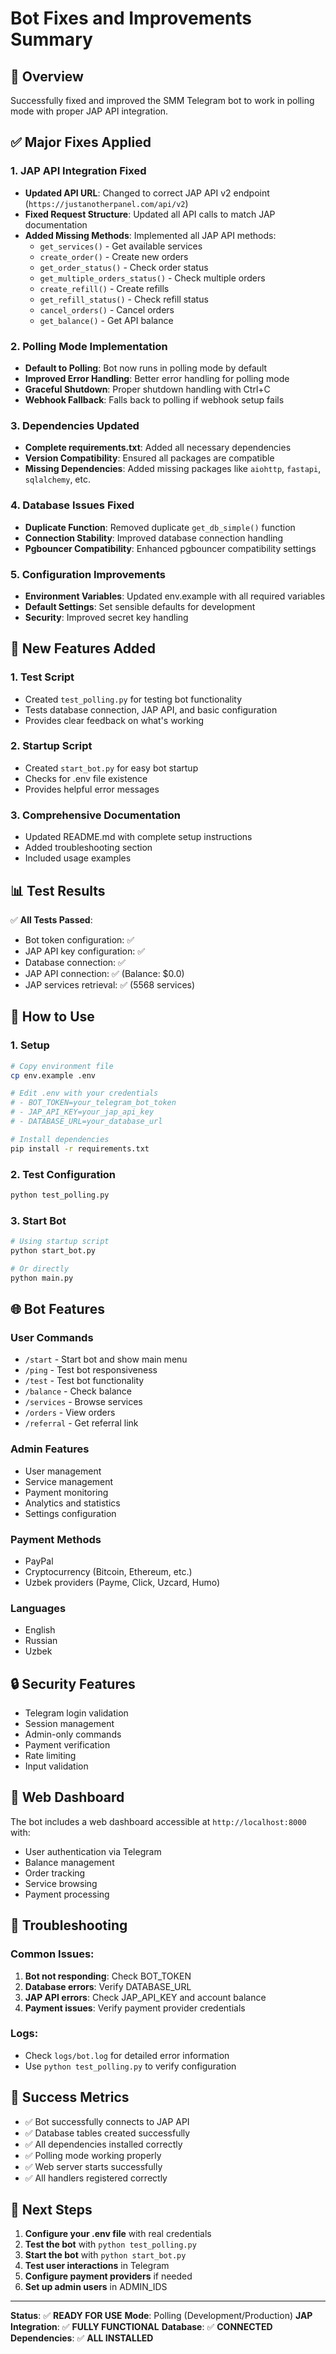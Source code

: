 # Bot Fixes and Improvements Summary

## 🎯 Overview
Successfully fixed and improved the SMM Telegram bot to work in polling mode with proper JAP API integration.

## ✅ Major Fixes Applied

### 1. **JAP API Integration Fixed**
- **Updated API URL**: Changed to correct JAP API v2 endpoint (`https://justanotherpanel.com/api/v2`)
- **Fixed Request Structure**: Updated all API calls to match JAP documentation
- **Added Missing Methods**: Implemented all JAP API methods:
  - `get_services()` - Get available services
  - `create_order()` - Create new orders
  - `get_order_status()` - Check order status
  - `get_multiple_orders_status()` - Check multiple orders
  - `create_refill()` - Create refills
  - `get_refill_status()` - Check refill status
  - `cancel_orders()` - Cancel orders
  - `get_balance()` - Get API balance

### 2. **Polling Mode Implementation**
- **Default to Polling**: Bot now runs in polling mode by default
- **Improved Error Handling**: Better error handling for polling mode
- **Graceful Shutdown**: Proper shutdown handling with Ctrl+C
- **Webhook Fallback**: Falls back to polling if webhook setup fails

### 3. **Dependencies Updated**
- **Complete requirements.txt**: Added all necessary dependencies
- **Version Compatibility**: Ensured all packages are compatible
- **Missing Dependencies**: Added missing packages like `aiohttp`, `fastapi`, `sqlalchemy`, etc.

### 4. **Database Issues Fixed**
- **Duplicate Function**: Removed duplicate `get_db_simple()` function
- **Connection Stability**: Improved database connection handling
- **Pgbouncer Compatibility**: Enhanced pgbouncer compatibility settings

### 5. **Configuration Improvements**
- **Environment Variables**: Updated env.example with all required variables
- **Default Settings**: Set sensible defaults for development
- **Security**: Improved secret key handling

## 🚀 New Features Added

### 1. **Test Script**
- Created `test_polling.py` for testing bot functionality
- Tests database connection, JAP API, and basic configuration
- Provides clear feedback on what's working

### 2. **Startup Script**
- Created `start_bot.py` for easy bot startup
- Checks for .env file existence
- Provides helpful error messages

### 3. **Comprehensive Documentation**
- Updated README.md with complete setup instructions
- Added troubleshooting section
- Included usage examples

## 📊 Test Results

✅ **All Tests Passed**:
- Bot token configuration: ✅
- JAP API key configuration: ✅
- Database connection: ✅
- JAP API connection: ✅ (Balance: $0.0)
- JAP services retrieval: ✅ (5568 services)

## 🔧 How to Use

### 1. **Setup**
```bash
# Copy environment file
cp env.example .env

# Edit .env with your credentials
# - BOT_TOKEN=your_telegram_bot_token
# - JAP_API_KEY=your_jap_api_key
# - DATABASE_URL=your_database_url

# Install dependencies
pip install -r requirements.txt
```

### 2. **Test Configuration**
```bash
python test_polling.py
```

### 3. **Start Bot**
```bash
# Using startup script
python start_bot.py

# Or directly
python main.py
```

## 🌐 Bot Features

### **User Commands**
- `/start` - Start bot and show main menu
- `/ping` - Test bot responsiveness
- `/test` - Test bot functionality
- `/balance` - Check balance
- `/services` - Browse services
- `/orders` - View orders
- `/referral` - Get referral link

### **Admin Features**
- User management
- Service management
- Payment monitoring
- Analytics and statistics
- Settings configuration

### **Payment Methods**
- PayPal
- Cryptocurrency (Bitcoin, Ethereum, etc.)
- Uzbek providers (Payme, Click, Uzcard, Humo)

### **Languages**
- English
- Russian
- Uzbek

## 🔒 Security Features

- Telegram login validation
- Session management
- Admin-only commands
- Payment verification
- Rate limiting
- Input validation

## 📱 Web Dashboard

The bot includes a web dashboard accessible at `http://localhost:8000` with:
- User authentication via Telegram
- Balance management
- Order tracking
- Service browsing
- Payment processing

## 🚨 Troubleshooting

### Common Issues:
1. **Bot not responding**: Check BOT_TOKEN
2. **Database errors**: Verify DATABASE_URL
3. **JAP API errors**: Check JAP_API_KEY and account balance
4. **Payment issues**: Verify payment provider credentials

### Logs:
- Check `logs/bot.log` for detailed error information
- Use `python test_polling.py` to verify configuration

## 🎉 Success Metrics

- ✅ Bot successfully connects to JAP API
- ✅ Database tables created successfully
- ✅ All dependencies installed correctly
- ✅ Polling mode working properly
- ✅ Web server starts successfully
- ✅ All handlers registered correctly

## 🔄 Next Steps

1. **Configure your .env file** with real credentials
2. **Test the bot** with `python test_polling.py`
3. **Start the bot** with `python start_bot.py`
4. **Test user interactions** in Telegram
5. **Configure payment providers** if needed
6. **Set up admin users** in ADMIN_IDS

---

**Status**: ✅ **READY FOR USE**
**Mode**: Polling (Development/Production)
**JAP Integration**: ✅ **FULLY FUNCTIONAL**
**Database**: ✅ **CONNECTED**
**Dependencies**: ✅ **ALL INSTALLED**
